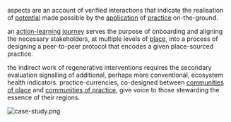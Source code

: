 aspects are an account of verified interactions that indicate the realisation of [potential](glossary/place-sourced%20potential.md) made possible by the [application](processes/enactment/index.md) of [practice](glossary/Practice.md) on-the-ground. 

an [action-learning journey](patterns/action-learning%20journeys.md) serves the purpose of onboarding and aligning the necessary stakeholders, at multiple levels of [place](glossary/Place.md), into a process of designing a peer-to-peer protocol that encodes a given place-sourced practice. 

the indirect work of regenerative interventions requires the secondary evaluation signalling of additional, perhaps more conventional, ecosystem health indicators. practice-currencies, co-designed between [communities of place](collaborators/communities%20of%20place/hubs.md) and [communities of practice](collaborators/communities%20of%20practice/practice%20networks.md), give voice to those stewarding the essence of their regions. 

![case-study.png](/case-study.png)